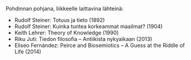 Pohdinnan pohjana, liikkeelle laittavina lähteinä:

* Rudolf Steiner: Totuus ja tieto \(1892\)
* Rudolf Steiner: Kuinka tuntea korkeammat maailmat? \(1904\)
* Keith Lehrer: Theory of Knowledge \(1990\)
* Riku Juti: Tiedon filosofia – Antiikista nykyaikaan \(2013\)
* Eliseo Fernández: Peirce and Biosemiotics – A Guess at the Riddle of Life \(2014\)



